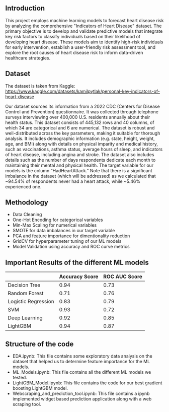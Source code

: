 ## Introduction

This project employs machine learning models to forecast heart disease risk by analyzing the comprehensive "Indicators of Heart Disease" dataset. The primary objective is to develop and validate predictive models that integrate key risk factors to classify individuals based on their likelihood of developing heart disease. These models aim to identify high-risk individuals for early intervention, establish a user-friendly risk assessment tool, and explore the root causes of heart disease risk to inform data-driven healthcare strategies. 

## Dataset

The dataset is taken from Kaggle: https://www.kaggle.com/datasets/kamilpytlak/personal-key-indicators-of-heart-disease

Our dataset sources its information from a 2022 CDC (Centers for Disease Control and Prevention) questionnaire. It was collected through telephone surveys interviewing over 400,000 U.S. residents annually about their health status. This dataset consists of 445,132 rows and 40 columns, of which 34 are categorical and 6 are numerical. The dataset is robust and well-distributed across the key parameters, making it suitable for thorough analysis. It includes demographic information (e.g. state, height, weight, age, and BMI) along with details on physical imparity and medical history, such as vaccinations, asthma status, average hours of sleep, and indicators of heart disease, including angina and stroke. The dataset also includes details such as the number of days respondents dedicate each month to maintaining their mental and physical health. The target variable for our models is the column “HadHeartAttack.” Note that there is a significant imbalance in the dataset (which will be addressed) as we calculated that ~94.54% of respondents never had a heart attack, while ~5.46% experienced one.

## Methodology
- Data Cleaning
- One-Hot Encoding for categorical variables
- Min-Max Scaling for numerical variables
- SMOTE for data imbalances in our target variable
- PCA and feature importance for dimentionality reduction
- GridCV for hyperparameter tuning of our ML models
- Model Validation using accuracy and ROC curve metrics

## Important Results of the different ML models

|  | Accuracy Score | ROC AUC Score |
|-----------------|-----------------|-----------------|
| Decision Tree     | 0.94     | 0.73     |
| Random Forest    | 0.71     | 0.76     |
| Logistic Regression    | 0.83     | 0.79     |
| SVM    | 0.93     | 0.72     |
| Deep Learning    | 0.92     | 0.85     |
| LightGBM    | 0.94     | 0.87     |

## Structure of the code

- EDA.ipynb: This file contains some exploratory data analysis on the dataset that helped us to determine feature importance for the ML models.
- ML_Models.ipynb: This file contains all the different ML models we tested.
- LightGBM_Model.ipynb: This file contains the code for our best gradient boosting LightGBM model.
- Webscraping_and_prediction_tool.ipynb: This file contains a ipynb implemented widget based prediction application along with a web scraping tool. 
